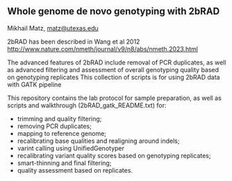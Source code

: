 Whole genome de novo genotyping with 2bRAD
------------------------------------------

Mikhail Matz, matz@utexas.edu

2bRAD has been described in Wang et al 2012 
http://www.nature.com/nmeth/journal/v9/n8/abs/nmeth.2023.html 

The advanced features of 2bRAD include removal of PCR duplicates, as well as advanced filtering and assessment of overall genotyping quality based on genotyping replicates
This collection of scripts is for using 2bRAD data with GATK pipeline

This repository contains the lab protocol for sample preparation, as well as scripts and walkthrough (2bRAD_gatk_README.txt) for:
- trimming and quality filtering;
- removing PCR duplicates;
- mapping to reference genome;
- recalibrating base qualities and realigning around indels;
- varint calling using UnifiedGenotyper
- recalibrating variant quality scores based on genotyping replicates;
- smart-thinning and final filtering;
- quality assessment based on replicates.
